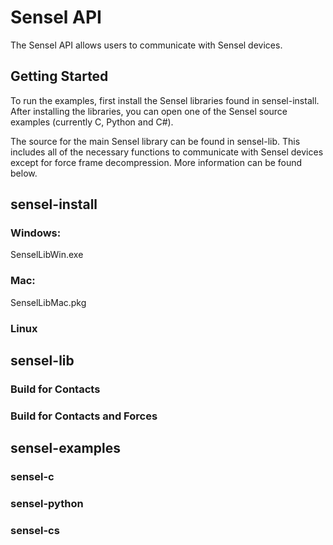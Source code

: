 # Sensel API

The Sensel API allows users to communicate with Sensel devices. 

## Getting Started

To run the examples, first install the Sensel libraries found in sensel-install. After installing the libraries, you can open one of the Sensel source examples (currently C, Python and C&#35;). 

The source for the main Sensel library can be found in sensel-lib. This includes all of the necessary functions to communicate with Sensel devices except for force frame decompression. More information can be found below.

## sensel-install

### Windows: 

SenselLibWin.exe

### Mac: 

SenselLibMac.pkg

### Linux

## sensel-lib

### Build for Contacts

### Build for Contacts and Forces 

## sensel-examples

### sensel-c

### sensel-python

### sensel-cs